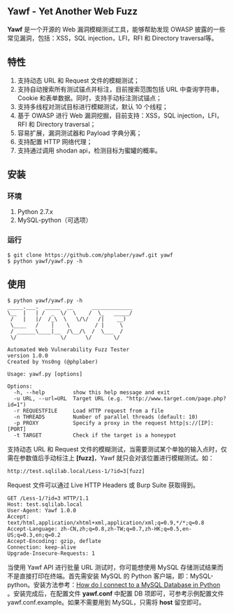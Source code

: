 ## Yawf - Yet Another Web Fuzz

**Yawf** 是一个开源的 Web 漏洞模糊测试工具，能够帮助发现 OWASP 披露的一些常见漏洞，包括：XSS，SQL injection，LFI，RFI 和 Directory traversal等。

## 特性

1.  支持动态 URL 和 Request 文件的模糊测试；
2.  支持自动搜索所有测试锚点并标注，目前搜索范围包括 URL 中查询字符串，Cookie 和表单数据。同时，支持手动标注测试锚点；
3.  支持多线程对测试目标进行模糊测试，默认 10 个线程；
4.  基于 OWASP 进行 Web 漏洞挖掘，目前支持：XSS，SQL injection，LFI，RFI 和 Directory traversal；
5.  容易扩展，漏洞测试器和 Payload 字典分离；
6.  支持配置 HTTP 网络代理；
7.  支持通过调用 shodan api，检测目标为蜜罐的概率。

## 安装

### 环境

1.  Python 2.7.x
2.  MySQL-python（可选项）

### 运行

```console
$ git clone https://github.com/phplaber/yawf.git yawf
$ python yawf/yawf.py -h
```

## 使用

```
$ python yawf/yawf.py -h
_____.___.  _____  __      _____________
\__  |   | /  _  \/  \    /  \_   _____/
 /   |   |/  /_\  \   \/\/   /|    __)  
 \____   /    |    \        / |     \   
 / ______\____|__  /\__/\  /  \___  /   
 \/              \/      \/       \/    

Automated Web Vulnerability Fuzz Tester
version 1.0.0                           
Created by Yns0ng (@phplaber)           

Usage: yawf.py [options]

Options:
  -h, --help         show this help message and exit
  -u URL, --url=URL  Target URL (e.g. "http://www.target.com/page.php?id=1")
  -r REQUESTFILE     Load HTTP request from a file
  -n THREADS         Number of parallel threads (default: 10)
  -p PROXY           Specify a proxy in the request http|s://[IP]:[PORT]
  -t TARGET          Check if the target is a honeypot
```

支持动态 URL 和 Request 文件的模糊测试，当需要测试某个单独的输入点时，仅需在参数值后手动标注上 **[fuzz]**，Yawf 就只会对该位置进行模糊测试。如：

```
http://test.sqlilab.local/Less-1/?id=3[fuzz]
```

Request 文件可以通过 Live HTTP Headers 或 Burp Suite 获取得到。

```
GET /Less-1/?id=3 HTTP/1.1
Host: test.sqlilab.local
User-Agent: Yawf 1.0.0
Accept: text/html,application/xhtml+xml,application/xml;q=0.9,*/*;q=0.8
Accept-Language: zh-CN,zh;q=0.8,zh-TW;q=0.7,zh-HK;q=0.5,en-US;q=0.3,en;q=0.2
Accept-Encoding: gzip, deflate
Connection: keep-alive
Upgrade-Insecure-Requests: 1
```

当使用 Yawf API 进行批量 URL 测试时，你可能想使用 MySQL 存储测试结果而不是直接打印在终端。首先需安装 MySQL 的 Python 客户端，即：MySQL-python。安装方法参考：[How do I connect to a MySQL Database in Python
](https://stackoverflow.com/questions/372885/how-do-i-connect-to-a-mysql-database-in-python)。安装完成后，在配置文件 **yawf.conf** 中配置 DB 项即可，可参考示例配置文件 yawf.conf.example。如果不需要用到 MySQL，只需将 **host** 留空即可。
